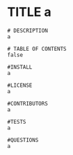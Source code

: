 # TITLE a
    
    # DESCRIPTION
    a
    
    # TABLE OF CONTENTS
    false

    #INSTALL
    a

    #LICENSE
    a

    #CONTRIBUTORS
    a

    #TESTS
    a

    #QUESTIONS
    a
  